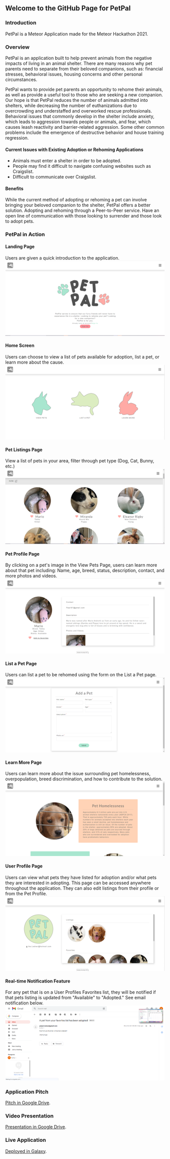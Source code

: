 ## Welcome to the GitHub Page for PetPal

### Introduction
PetPal is a Meteor Application made for the Meteor Hackathon 2021.

### Overview
PetPal is an application built to help prevent animals from the negative impacts of living in an animal shelter. There are many reasons why pet parents need to separate from their beloved companions, such as: financial stresses, behavioral issues, housing concerns and other personal circumstances.

PetPal wants to provide pet parents an opportunity to rehome their animals, as well as provide a useful tool to those who are seeking a new companion. Our hope is that PetPal reduces the number of animals admitted into shelters, while decreasing the number of euthanizations due to overcrowding and understaffed and overworked rescue professionals. Behavioral issues that commonly develop in the shelter include anxiety, which leads to aggression towards people or animals, and fear, which causes leash reactivity and barrier-related aggression. Some other common problems include the emergence of destructive behavior and house training regression.

#### Current Issues with Existing Adoption or Rehoming Applications
- Animals must enter a shelter in order to be adopted.
- People may find it difficult to navigate confusing websites such as Craigslist.
- Difficult to communicate over Craigslist.

#### Benefits
While the current method of adopting or rehoming a pet can involve bringing your beloved companion to the shelter, PetPal offers a better solution. Adopting and rehoming through a Peer-to-Peer service. Have an open line of communication with those looking to surrender and those look to adopt pets.

### PetPal in Action

#### Landing Page
Users are given a quick introduction to the application.
<img class="image" src="https://github.com/team404-Meteor/PetPal/blob/master/app/public/images/landing.PNG">

#### Home Screen
Users can choose to view a list of pets available for adoption, list a pet, or learn more about the cause.
<img class="image" src="https://github.com/team404-Meteor/PetPal/blob/master/app/public/images/home.PNG">

#### Pet Listings Page
View a list of pets in your area, filter through pet type (Dog, Cat, Bunny, etc.)
<img class="image" src="https://github.com/team404-Meteor/PetPal/blob/master/app/public/images/petlisting.PNG">

#### Pet Profile Page
By clicking on a pet's image in the View Pets Page, users can learn more about that pet including: Name, age, breed, status, description, contact, and more photos and videos.
<img class="image" src="https://github.com/team404-Meteor/PetPal/blob/master/app/public/images/petprofile.PNG">

#### List a Pet Page
Users can list a pet to be rehomed using the form on the List a Pet page.
<img class="image" src="https://github.com/team404-Meteor/PetPal/blob/master/app/public/images/listpet.PNG">

#### Learn More Page
Users can learn more about the issue surrounding pet homelessness, overpopulation, breed discrimination, and how to contribute to the solution.
<img class="image" src="https://github.com/team404-Meteor/PetPal/blob/master/app/public/images/learnmore.PNG">

#### User Profile Page
Users can view what pets they have listed for adoption and/or what pets they are interested in adopting. This page can be accessed anywhere throughout the application. They can also edit listings from their profile or from the Pet Profile.
<img class="image" src="https://github.com/team404-Meteor/PetPal/blob/master/app/public/images/userprofile.PNG">

#### Real-time Notification Feature
For any pet that is on a User Profiles Favorites list, they will be notified if that pets listing is updated from "Available" to "Adopted." See email notification below.
<img class="image" src="https://github.com/team404-Meteor/PetPal/blob/master/app/public/images/email.PNG">

### Application Pitch
[Pitch in Google Drive](https://docs.google.com/document/d/158GZS15s6B8U2RVoyrqqyO8hdJs4xQaRxVJB8deCJVk/edit?usp=sharing).

### Video Presentation
[Presentation in Google Drive](https://drive.google.com/file/d/14pBm4N62Zu9BEVnyU-x70gAb57xSGxI2/view?usp=sharing).

### Live Application
[Deployed in Galaxy](https://petpal.meteorapp.com/).
